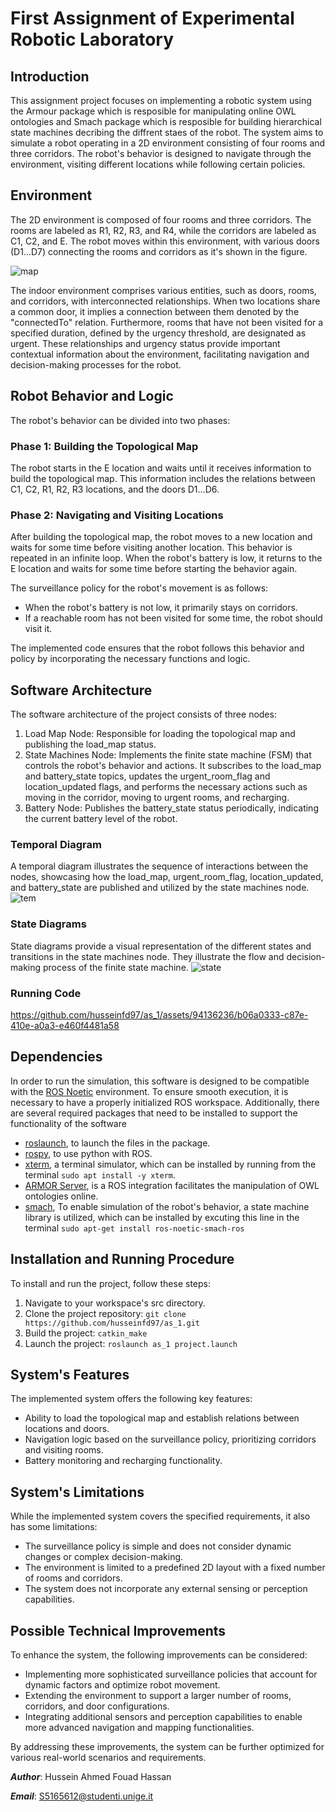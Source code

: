 # First Assignment of Experimental Robotic Laboratory 

## Introduction
This assignment project focuses on implementing a robotic system using the Armour package which is resposible for manipulating online OWL ontologies and Smach package which is resposible for building hierarchical state machines decribing the diffrent staes of the robot. The system aims to simulate a robot operating in a 2D environment consisting of four rooms and three corridors. The robot's behavior is designed to navigate through the environment, visiting different locations while following certain policies.

## Environment
The 2D environment is composed of four rooms and three corridors. The rooms are labeled as R1, R2, R3, and R4, while the corridors are labeled as C1, C2, and E. The robot moves within this environment, with various doors (D1...D7) connecting the rooms and corridors as it's shown in the figure.

![map](https://github.com/husseinfd97/as_1/assets/94136236/436afa1a-d339-459e-abae-127e8ce39b74)


The indoor environment comprises various entities, such as doors, rooms, and corridors, with interconnected relationships. When two locations share a common door, it implies a connection between them denoted by the "connectedTo" relation. Furthermore, rooms that have not been visited for a specified duration, defined by the urgency threshold, are designated as urgent. These relationships and urgency status provide important contextual information about the environment, facilitating navigation and decision-making processes for the robot.

## Robot Behavior and Logic
The robot's behavior can be divided into two phases:

### Phase 1: Building the Topological Map
The robot starts in the E location and waits until it receives information to build the topological map. This information includes the relations between C1, C2, R1, R2, R3 locations, and the doors D1...D6.

### Phase 2: Navigating and Visiting Locations
After building the topological map, the robot moves to a new location and waits for some time before visiting another location. This behavior is repeated in an infinite loop. When the robot's battery is low, it returns to the E location and waits for some time before starting the behavior again.

The surveillance policy for the robot's movement is as follows:
- When the robot's battery is not low, it primarily stays on corridors.
- If a reachable room has not been visited for some time, the robot should visit it.

The implemented code ensures that the robot follows this behavior and policy by incorporating the necessary functions and logic.

## Software Architecture
The software architecture of the project consists of three nodes:

1. Load Map Node: Responsible for loading the topological map and publishing the load_map status.
2. State Machines Node: Implements the finite state machine (FSM) that controls the robot's behavior and actions. It subscribes to the load_map and battery_state topics, updates the urgent_room_flag and location_updated flags, and performs the necessary actions such as moving in the corridor, moving to urgent rooms, and recharging.
3. Battery Node: Publishes the battery_state status periodically, indicating the current battery level of the robot.

### Temporal Diagram
A temporal diagram illustrates the sequence of interactions between the nodes, showcasing how the load_map, urgent_room_flag, location_updated, and battery_state are published and utilized by the state machines node.
![tem](https://github.com/husseinfd97/as_1/assets/94136236/6cb13115-be0c-4410-95e4-463fb46574e6)

### State Diagrams
State diagrams provide a visual representation of the different states and transitions in the state machines node. They illustrate the flow and decision-making process of the finite state machine.
![state](https://github.com/husseinfd97/as_1/assets/94136236/5dfc741c-b03b-4465-976f-4ad46530faf6)

### Running Code


https://github.com/husseinfd97/as_1/assets/94136236/b06a0333-c87e-410e-a0a3-e460f4481a58

## Dependencies

In order to run the simulation, this software is designed to be compatible with the [ROS Noetic](http://wiki.ros.org/noetic) environment. To ensure smooth execution, it is necessary to have a properly initialized ROS workspace. Additionally, there are several required packages that need to be installed to support the functionality of the software
  - [roslaunch](http://wiki.ros.org/roslaunch), to launch the files in the package.
  - [rospy](http://wiki.ros.org/rospy), to use python with ROS.
  - [xterm](https://wiki.archlinux.org/title/Xterm), a terminal simulator, which can be installed by running from the terminal `sudo apt install -y xterm`.
  - [ARMOR Server](https://github.com/EmaroLab/armor), is a ROS integration facilitates the manipulation of OWL ontologies online.
  - [smach](http://wiki.ros.org/smach), To enable simulation of the robot's behavior, a state machine library is utilized, which can be installed by excuting this line in the terminal `sudo apt-get install ros-noetic-smach-ros`
## Installation and Running Procedure
To install and run the project, follow these steps:
1. Navigate to your workspace's src directory.
2. Clone the project repository: `git clone https://github.com/husseinfd97/as_1.git`
3. Build the project: `catkin_make`
4. Launch the project: `roslaunch as_1 project.launch`

## System's Features
The implemented system offers the following key features:
- Ability to load the topological map and establish relations between locations and doors.
- Navigation logic based on the surveillance policy, prioritizing corridors and visiting rooms.
- Battery monitoring and recharging functionality.

## System's Limitations
While the implemented system covers the specified requirements, it also has some limitations:
- The surveillance policy is simple and does not consider dynamic changes or complex decision-making.
- The environment is limited to a predefined 2D layout with a fixed number of rooms and corridors.
- The system does not incorporate any external sensing or perception capabilities.

## Possible Technical Improvements
To enhance the system, the following improvements can be considered:
- Implementing more sophisticated surveillance policies that account for dynamic factors and optimize robot movement.
- Extending the environment to support a larger number of rooms, corridors, and door configurations.
- Integrating additional sensors and perception capabilities to enable more advanced navigation and mapping functionalities.

By addressing these improvements, the system can be further optimized for various real-world scenarios and requirements.

***Author***: Hussein Ahmed Fouad Hassan

***Email***: S5165612@studenti.unige.it


